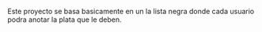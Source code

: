 Este proyecto se basa basicamente en un la lista negra donde cada
usuario podra anotar la plata que le deben.